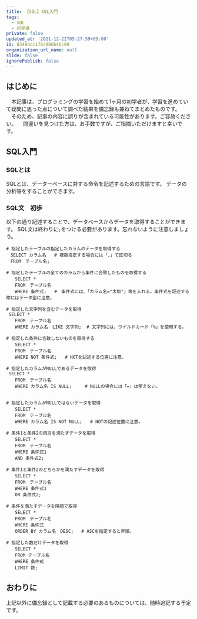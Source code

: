 ```yaml
---
title: 【SQL】SQL入門
tags:
  - SQL
  - 初学者
private: false
updated_at: '2021-12-22T05:27:59+09:00'
id: 8349dcc176c886b46c89
organization_url_name: null
slide: false
ignorePublish: false
---
```

## はじめに
　本記事は、プログラミングの学習を始めて1ヶ月の初学者が、学習を進めていて疑問に思った点について調べた結果を備忘録も兼ねてまとめたものです。
　そのため、記事の内容に誤りが含まれている可能性があります。ご容赦ください。
　間違いを見つけた方は、お手数ですが、ご指摘いただけますと幸いです。

## SQL入門

### SQLとは

SQLとは、データーベースに対する命令を記述するための言語です。
データの分析等をすることができます。

### SQL文　初歩
以下の通り記述することで、データベースからデータを取得することができます。
SQL文は終わりに`;`をつける必要があります。忘れないように注意しましょう。

```
# 指定したテーブルの指定したカラムのデータを取得する
　SELECT カラム名   # 複数指定する場合には「,」で区切る
　FROM　テーブル名;

# 指定したテーブルの全てのカラムから条件に合致したものを取得する
　　SELECT *
　　FROM　テーブル名
　　WHERE 条件式;   #　条件式には、「カラム名="太郎"」等を入れる。条件式を記述する際にはデータ型に注意。

# 指定した文字列を含むデータを取得
 SELECT *
　　FROM　テーブル名
　　WHERE カラム名　LIKE 文字列;  # 文字列には、ワイルドカード「%」を使用する。

# 指定した条件に合致しないものを取得する
　　SELECT *
　　FROM　テーブル名
　　WHERE NOT 条件式;   # NOTを記述する位置に注意。

# 指定したカラムがNULLであるデータを取得
 SELECT *
　　FROM　テーブル名
　　WHERE カラム名 IS NULL;　　　# NULLの場合には「=」は使えない。


# 指定したカラムがNULLではないデータを取得
　　SELECT *
　　FROM　テーブル名
　　WHERE カラム名 IS NOT NULL;   # NOTの記述位置に注意。

# 条件1と条件2の両方を満たすデータを取得
　　SELECT *
　　FROM　テーブル名
　　WHERE 条件式1
　　AND 条件式2;   

# 条件1と条件2のどちらかを満たすデータを取得
　　SELECT *
　　FROM　テーブル名
　　WHERE 条件式1
　　OR 条件式2;   

# 条件を満たすデータを降順で取得
　　SELECT *
　　FROM　テーブル名
　　WHERE 条件式
　　ORDER BY カラム名　DESC;   # ASCを指定すると昇順。

# 指定した数だけデータを取得
　　SELECT *
　　FROM テーブル名
　　WHERE 条件式
　　LIMIT 数;

```



## おわりに
上記以外に備忘録として記載する必要のあるものについては、随時追記する予定です。
